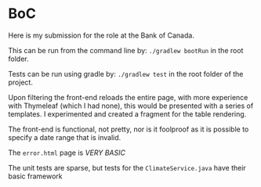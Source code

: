 # BoC

Here is my submission for the role at the Bank of Canada.

This can be run from the command line by:
`./gradlew bootRun` in the root folder.

Tests can be run using gradle by: `./gradlew test` in the root folder of the project.

Upon filtering the front-end reloads the entire page, with more experience with Thymeleaf (which I had none),
this would be presented with a series of templates.  I experimented and created a fragment
for the table rendering.

The front-end is functional, not pretty, nor is it foolproof as it is possible to specify a date range that is 
invalid.

The `error.html` page is *VERY BASIC*

The unit tests are sparse, but tests for the `ClimateService.java` have their basic framework

 
